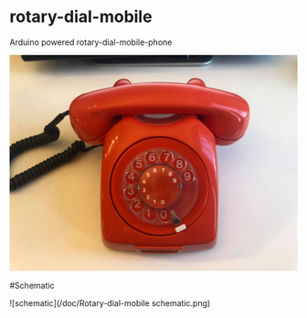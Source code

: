 # rotary-dial-mobile
Arduino powered rotary-dial-mobile-phone

![image of phone](/doc/phone.jpg)

#Schematic

![schematic](/doc/Rotary-dial-mobile schematic.png)